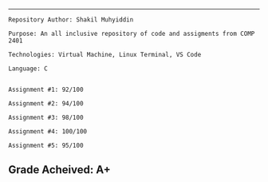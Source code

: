 ----------------------------------------------------------------------------------------------------
	Repository Author: Shakil Muhyiddin 
	
	Purpose: An all inclusive repository of code and assigments from COMP 2401
	
	Technologies: Virtual Machine, Linux Terminal, VS Code
	
	Language: C
	
	
	Assignment #1: 92/100 
	
	Assignment #2: 94/100
	
	Assignment #3: 98/100
	
	Assignment #4: 100/100
	
	Assignment #5: 95/100

Grade Acheived: A+
----------------------------------------------------------------------------------------------------
